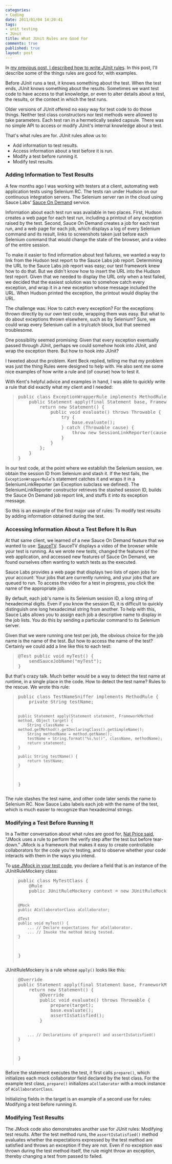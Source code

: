 ```yaml
--- 
categories: 
- Coding
date: 2011/01/04 14:20:41
tags: 
- unit testing
- JUnit
title: What JUnit Rules are Good For
comments: true
published: true
layout: post
---
```


<p>In <a href="http://cwd.dhemery.com/2010/12/junit-rules/">my previous post, I described how to write JUnit rules</a>. In this post, I'll describe some of the things rules are good for, with examples.</p>

<p>Before JUnit runs a test, it knows something about the test. When the test ends, JUnit knows something about the results. Sometimes we want test code to have access to that knowledge, or even to alter details about a test, the results, or the context in which the test runs.</p>

<p>Older versions of JUnit offered no easy way for test code to do those things. Neither test class constructors nor test methods were allowed to take parameters. Each test ran in a hermetically sealed capsule. There was no simple API to access or modify JUnit's internal knowledge about a test.</p>

<p>That's what rules are for. JUnit rules allow us to:</p>
<ul>
<li>Add information to test results.</li>
<li>Access information about a test before it is run.</li>
<li>Modify a test before running it.</li>
<li>Modify test results.</li>
</ul>




<h3>Adding Information to Test Results</h3>

<p>A few months ago I was working with testers at a client, automating web application tests using Selenium RC. The tests ran under Hudson on our continuous integration servers. The Selenium server ran in the cloud using Sauce Labs' <a href="http://saucelabs.com/ondemand">Sauce On Demand</a> service.</p>

<p>Information about each test run was available in two places. First, Hudson creates a web page for each test run, including a printout of any exception raised by the test. Second, Sauce On Demand creates a job for each test run, and a web page for each job, which displays a log of every Selenium command and its result, links to screenshots taken just before each Selenium command that would change the state of the browser, and a video of the entire session.</p>

<p>To make it easier to find information about test failures, we wanted a way to link from the Hudson test report to the Sauce Labs job report. Determining the URL to the Sauce Labs job report was easy; our test framework knew how to do that. But we didn't know how to insert the URL into the Hudson test report.  Given that we needed to display the URL only when a test failed, we decided that the easiest solution was to somehow catch every exception, and wrap it in a new exception whose message included the URL. When Hudson printed the exception, the printout would display the URL.</p>

<p>The challenge was: How to catch every exception? For the exceptions thrown directly by our own test code, wrapping them was easy. But what to do about exceptions thrown elsewhere, such as by Selenium? Sure, we could wrap every Selenium call in a try/catch block, but that seemed troublesome.</p>

<p>One possibility seemed promising: Given that every exception eventually passed through JUnit, perhaps we could somehow hook into JUnit, and wrap the exception there. But how to hook into JUnit?</p>

<p>I tweeted about the problem. Kent Beck replied, telling me that my problem was just the thing Rules were designed to help with. He also sent me some nice examples of how write a rule and (of course) how to test it.</p>

<p>With Kent's helpful advice and examples in hand, I was able to quickly write a rule that did exactly what my client and I needed:</p>

<blockquote><pre>
public class ExceptionWrapperRule implements MethodRule {
    public Statement apply(final Statement base, FrameworkMethod method, Object target) {
        return new Statement() {
            public void evaluate() throws Throwable {
                try {
                    base.evaluate();
                } catch (Throwable cause) {
                    throw new SessionLinkReporter(cause);
                }
            }
        };
    }
}
</pre></blockquote>

<p>In our test code, at the point where we establish the Selenium session, we obtain the session ID from Selenium and stash it. If the test fails, the <code>ExceptionWrapperRule</code>'s statement catches it and wraps it in a SeleniumLinkReporter (an Exception subclass we defined). The SeleniumLinkReporter constructor retrieves the stashed session ID, builds the Sauce On Demand job report link, and stuffs it into its exception message.</p>

<p>So this is an example of the first major use of rules: To modify test results by adding information obtained during the test.</p>




<h3>Accessing Information About a Test Before It Is Run</h3>

<p>At that same client, we learned of a new Sauce On Demand feature that we wanted to use: <a href="http://saucelabs.com/blog/index.php/2010/08/sauce-tv-screencast-watch-your-tests-run-live-in-the-cloud/">SauceTV</a>. SauceTV displays a video of the browser while your test is running. As we wrote new tests, changed the features of the web application, and accessed new features of Sauce On Demand, we found ourselves often wanting to watch tests as the executed.</p>

<p>Sauce Labs provides a web page that displays two lists of open jobs for your account: Your jobs that are currently running, and your jobs that are queued to run. To access the video for a test in progress, you click the name of the appropriate job.</p>

<p>By default, each job's name is its Selenium session ID, a long string of hexadecimal digits. Even if you know the session ID, it is difficult to quickly distinguish one long hexadecimal string from another. To help with this, Sauce Labs allows you to assign each job a descriptive name to display in the job lists. You do this by sending a particular command to its Selenium server.</p>

<p>Given that we were running one test per job, the obvious choice for the job name is the name of the test. But how to access the name of the test? Certainly we could add a line like this to each test:</p>

<blockquote><pre>
@Test public void myTest() {
    sendSauceJobName("myTest");
}
</pre></blockquote>

<p>But that's crazy talk. Much better would be a way to detect the test name at runtime, in a single place in the code. How to detect the test name? Rules to the rescue. We wrote this rule:</p>

<blockquote><pre>
public class TestNameSniffer implements MethodRule {
    private String testName;

    public Statement apply(Statement statement, FrameworkMethod method, Object target) {
        String className = method.getMethod().getDeclaringClass().getSimpleName();
        String methodName = method.getName();
        testName = String.format("%s.%s()", className, methodName);
        return statement;
    }
    
    public String testName() {
        return testName;
    }
}
</pre></blockquote>

<p>The rule stashes the test name, and other code later sends the name to Selenium RC. Now Sauce Labs labels each job with the name of the test, which is much easier to recognize than hexadecimal strings.</p>




<h3>Modifying a Test Before Running It</h3>

<p>In a Twitter conversation about what rules are good for, <a href="http://twitter.com/natpryce/status/14970733117579264">Nat Price said</a>, "JMock uses a rule to perform the verify step after the test but before tear-down." JMock is a framework that makes it easy to create controllable collaborators for the code you're testing, and to observe whether your code interacts with them in the ways you intend.</p>

<p>To <a href="http://www.jmock.org/">use JMock in your test code</a>, you declare a field that is an instance of the JUnitRuleMockery class:</p>
<blockquote><pre>
public class MyTestClass {
    @Rule
    public JUnitRuleMockery context = new JUnitRuleMockery();
    
    @Mock
    public ACollaboratorClass aCollaborator;
    
    @Test
    public void myTest() {
        ... // Declare expectations for aCollaborator.
        ... // Invoke the method being tested.
    }
}
</pre></blockquote>

<p>JUnitRuleMockery is a rule whose <code>apply()</code> looks like this:</p>

<blockquote><pre>
@Override
public Statement apply(final Statement base, FrameworkMethod method, final Object target) {
    return new Statement() {
        @Override
        public void evaluate() throws Throwable {
            prepare(target);
            base.evaluate();
            assertIsSatisfied();
        }
        
        ... // Declarations of prepare() and assertIsSatisfied()
    }
}
</pre></blockquote>

<p>Before the statement executes the test, it first calls <code>prepare()</code>, which initializes each mock collaborator field declared by the test class. For the example test class, <code>prepare()</code> initializes <code>aCollaborator</code> with a mock instance of <code>ACollaboratorClass</code>.</p>

<p>Initializing fields in the target is an example of a second use for rules: Modifying a test before running it.</p>





<h3>Modifying Test Results</h3>

<p>The JMock code also demonstrates another use for JUnit rules: Modifying test results. After the test method runs, the <code>assertIsSatisfied()</code> method evaluates whether the expectations expressed by the test method are satisfied and throws an exception if they are not. Even if no exception was thrown during the test method itself, the rule might throw an exception, thereby changing a test from passed to failed.</p>
